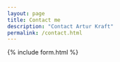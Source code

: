```yaml
---
layout: page
title: Contact me
description: "Contact Artur Kraft"
permalink: /contact.html
---
```


{% include form.html %}
